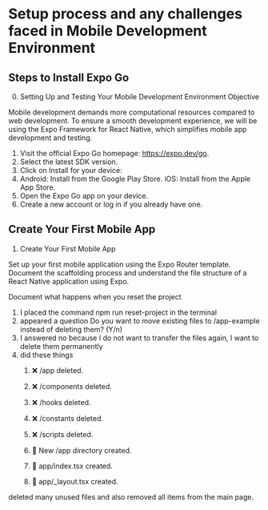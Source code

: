 # Setup process and any challenges faced in Mobile Development Environment

## Steps to Install Expo Go

0. Setting Up and Testing Your Mobile Development Environment Objective

Mobile development demands more computational resources compared to web development. To ensure a smooth development experience, we will be using the Expo Framework for React Native, which simplifies mobile app development and testing.

1. Visit the official Expo Go homepage: https://expo.dev/go.
2. Select the latest SDK version.
3. Click on Install for your device:
4. Android: Install from the Google Play Store.
iOS: Install from the Apple App Store.
5. Open the Expo Go app on your device.
6. Create a new account or log in if you already have one.

## Create Your First Mobile App

1. Create Your First Mobile App

Set up your first mobile application using the Expo Router template. Document the scaffolding process and understand the file structure of a React Native application using Expo.

Document what happens when you reset the project

1. I placed the command npm run reset-project in the terminal
2. appeared a question Do you want to move existing files to /app-example instead of deleting them? (Y/n)
3. I answered no because I do not want to transfer the files again, I want to delete them permanently
4. did these things 
    1. ❌ /app deleted.
    2. ❌ /components deleted.
    3. ❌ /hooks deleted.
    4. ❌ /constants deleted.
    5. ❌ /scripts deleted.

    6. 📁 New /app directory created.
    7. 📄 app/index.tsx created.
    8. 📄 app/_layout.tsx created.

deleted many unused files and also removed all items from the main page.


